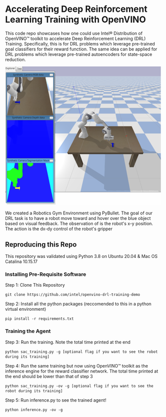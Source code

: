 # Accelerating Deep Reinforcement Learning Training with OpenVINO

This code repo showcases how one could use Intel® Distribution of OpenVINO™ toolkit to accelerate Deep Reinforcement Learning (DRL) Training. 
Specifically, this is for DRL problems which leverage pre-trained goal classifiers for their reward function. The same 
idea can be applied for DRL problems which leverage pre-trained autoencoders for state-space reduction. 

![Screenshot](images/hover_env.png)

We created a Robotics Gym Environment using PyBullet. The goal of our DRL task is to have a robot move toward and hover over the blue object 
based on visual feedback. The observation of is the robot's x-y position. The action is the dx-dy control of the robot's gripper

## Reproducing this Repo
This repository was validated using Python 3.8 on Ubuntu 20.04 & Mac OS Catalina 10.15.17
### Installing Pre-Requisite Software

Step 1: Clone This Repository 
```console
git clone https://github.com/intel/openvino-drl-training-demo
```
Step 2: Install all the python packages (reccomended to this in a python virtual environment)
```console
pip install -r requirements.txt
```
### Training the Agent
Step 3: Run the training. Note the total time printed at the end
```console
python sac_training.py -g [optional flag if you want to see the robot during its training]
```
Step 4: Run the same training but now using OpenVINO™ toolkit as the inference engine for the reward classifier network. The total time printed at the end should be lower than that of step 3
```console
python sac_training.py -ov -g [optional flag if you want to see the robot during its training]
```
Step 5: Run inference.py to see the trained agent! 
```console
python inference.py -ov -g
```


